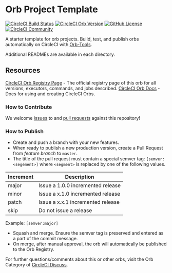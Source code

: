 # Orb Project Template

[![CircleCI Build Status](https://circleci.com/gh/stephenharris/hello-world-orb.svg?style=shield "CircleCI Build Status")](https://circleci.com/gh/stephenharris/hello-world-orb) [![CircleCI Orb Version](https://img.shields.io/badge/endpoint.svg?url=https://badges.circleci.io/orb/stephenharris/hello-world-orb)](https://circleci.com/orbs/registry/orb/stephenharris/hello-world-orb) [![GitHub License](https://img.shields.io/badge/license-MIT-lightgrey.svg)](https://raw.githubusercontent.com/stephenharris/hello-world-orb/master/LICENSE) [![CircleCI Community](https://img.shields.io/badge/community-CircleCI%20Discuss-343434.svg)](https://discuss.circleci.com/c/ecosystem/orbs)



A starter template for orb projects. Build, test, and publish orbs automatically on CircleCI with [Orb-Tools](https://circleci.com/orbs/registry/orb/circleci/orb-tools).

Additional READMEs are available in each directory.



## Resources

[CircleCI Orb Registry Page](https://circleci.com/orbs/registry/orb/stephenharris/hello-world-orb) - The official registry page of this orb for all versions, executors, commands, and jobs described.
[CircleCI Orb Docs](https://circleci.com/docs/2.0/orb-intro/#section=configuration) - Docs for using and creating CircleCI Orbs.

### How to Contribute

We welcome [issues](https://github.com/stephenharris/hello-world-orb/issues) to and [pull requests](https://github.com/stephenharris/hello-world-orb/pulls) against this repository!

### How to Publish
* Create and push a branch with your new features.
* When ready to publish a new production version, create a Pull Request from _feature branch_ to `master`.
* The title of the pull request must contain a special semver tag: `[semver:<segement>]` where `<segment>` is replaced by one of the following values.

| Increment | Description|
| ----------| -----------|
| major     | Issue a 1.0.0 incremented release|
| minor     | Issue a x.1.0 incremented release|
| patch     | Issue a x.x.1 incremented release|
| skip      | Do not issue a release|

Example: `[semver:major]`

* Squash and merge. Ensure the semver tag is preserved and entered as a part of the commit message.
* On merge, after manual approval, the orb will automatically be published to the Orb Registry.


For further questions/comments about this or other orbs, visit the Orb Category of [CircleCI Discuss](https://discuss.circleci.com/c/orbs).

